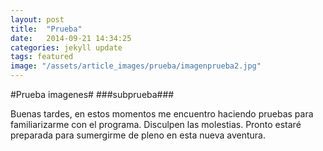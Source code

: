 ```yaml
---
layout: post
title:  "Prueba"
date:   2014-09-21 14:34:25
categories: jekyll update
tags: featured
image: "/assets/article_images/prueba/imagenprueba2.jpg"
---
```


#Prueba imagenes#
###subprueba###

Buenas tardes, en estos momentos me encuentro haciendo pruebas para familiarizarme con el programa. Disculpen las molestias. Pronto estaré preparada para sumergirme de pleno en esta nueva aventura.
	

